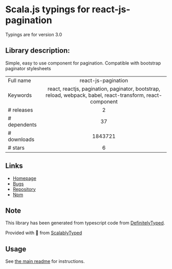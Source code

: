 
# Scala.js typings for react-js-pagination

Typings are for version 3.0

## Library description:
Simple, easy to use component for pagination. Compatible with bootstrap paginator stylesheets

|                    |                 |
| ------------------ | :-------------: |
| Full name          | react-js-pagination |
| Keywords           | react, reactjs, pagination, paginator, bootstrap, reload, webpack, babel, react-transform, react-component |
| # releases         | 2 |
| # dependents       | 37 |
| # downloads        | 1843721 |
| # stars            | 6 |

## Links
- [Homepage](https://github.com/vayser/react-js-pagination)
- [Bugs](https://github.com/vayser/react-js-pagination/issues)
- [Repository](https://github.com/vayser/react-js-pagination)
- [Npm](https://www.npmjs.com/package/react-js-pagination)
    


## Note
This library has been generated from typescript code from [DefinitelyTyped](https://definitelytyped.org).

Provided with :purple_heart: from [ScalablyTyped](https://github.com/oyvindberg/ScalablyTyped)

## Usage
See [the main readme](../../readme.md) for instructions.


